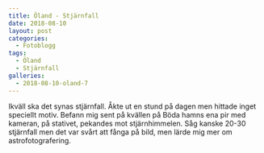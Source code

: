 ```yaml
---
title: Öland - Stjärnfall
date: 2018-08-10
layout: post
categories:
  - Fotoblogg
tags:
  - Öland
  - Stjärnfall
galleries:
  - 2018-08-10-oland-7
---
```


Ikväll ska det synas stjärnfall. Åkte ut en stund på dagen men hittade inget speciellt motiv.
Befann mig sent på kvällen på Böda hamns ena pir med kameran, på stativet, pekandes mot stjärnhimmelen. Såg kanske 20-30 stjärnfall men det var svårt att fånga på bild, men lärde mig mer om astrofotografering.
